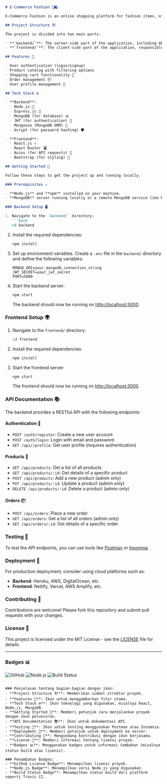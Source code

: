 ```markdown
# E-Commerce Fashion 👗🛍️

E-Commerce Fashion is an online shopping platform for fashion items, offering a wide variety of clothing and accessories. The project is built with a separate backend and frontend to manage product listings, user authentication, shopping cart functionality, and more.

## Project Structure 🏗️

The project is divided into two main parts:

- **`backend/`**: The server-side part of the application, including API endpoints, database management, and business logic.
- **`frontend/`**: The client-side part of the application, responsible for the user interface and interaction with the backend API.

## Features 🌟

- User authentication (login/signup)
- Product catalog with filtering options
- Shopping cart functionality 🛒
- Order management 📦
- User profile management 👤

## Tech Stack ⚙️

- **Backend**:
  - Node.js 🌱
  - Express.js 🚀
  - MongoDB (for database) 📊
  - JWT (for authentication) 🔐
  - Mongoose (MongoDB ORM) 🔗
  - bcrypt (for password hashing) 🛡️

- **Frontend**:
  - React.js ⚛️
  - React Router 🛣️
  - Axios (for API requests) 📡
  - Bootstrap (for styling) 🎨

## Getting Started 🚀

Follow these steps to get the project up and running locally.

### Prerequisites ⚠️

- **Node.js** and **npm** installed on your machine.
- **MongoDB** server running locally or a remote MongoDB service like MongoDB Atlas.

### Backend Setup 🖥️

1. Navigate to the `backend/` directory:
   ```bash
   cd backend
   ```

2. Install the required dependencies:
   ```bash
   npm install
   ```

3. Set up environment variables. Create a `.env` file in the `backend/` directory and define the following variables:
   ```env
   MONGO_URI=your_mongodb_connection_string
   JWT_SECRET=your_jwt_secret
   PORT=5000
   ```

4. Start the backend server:
   ```bash
   npm start
   ```

   The backend should now be running on [http://localhost:5000](http://localhost:5000).

### Frontend Setup 🌍

1. Navigate to the `frontend/` directory:
   ```bash
   cd frontend
   ```

2. Install the required dependencies:
   ```bash
   npm install
   ```

3. Start the frontend server:
   ```bash
   npm start
   ```

   The frontend should now be running on [http://localhost:3000](http://localhost:3000).

### API Documentation 📚

The backend provides a RESTful API with the following endpoints:

#### Authentication 🔑

- `POST /auth/register`: Create a new user account
- `POST /auth/login`: Login with email and password
- `GET /api//profile`: Get user profile (requires authentication)

#### Products 🛒

- `GET /api/products`: Get a list of all products
- `GET /api/products/:id`: Get details of a specific product
- `POST /api/products`: Add a new product (admin only)
- `PUT /api/products/:id`: Update a product (admin only)
- `DELETE /api/products/:id`: Delete a product (admin only)

#### Orders 📦

- `POST /api/orders`: Place a new order
- `GET /api/orders`: Get a list of all orders (admin only)
- `GET /api/orders/:id`: Get details of a specific order

### Testing 🧪

To test the API endpoints, you can use tools like [Postman](https://www.postman.com/) or [Insomnia](https://insomnia.rest/).

### Deployment 🚢

For production deployment, consider using cloud platforms such as:

- **Backend**: Heroku, AWS, DigitalOcean, etc.
- **Frontend**: Netlify, Vercel, AWS Amplify, etc.

### Contributing 🤝

Contributions are welcome! Please fork this repository and submit pull requests with your changes.

### License 📝

This project is licensed under the MIT License - see the [LICENSE](LICENSE) file for details.

---

### Badges 📊

![GitHub](https://img.shields.io/github/license/yourusername/your-repository?style=for-the-badge)
![Node.js](https://img.shields.io/node/v/express?style=for-the-badge)
![Build Status](https://img.shields.io/travis/yourusername/your-repository?style=for-the-badge)
```

### Penjelasan tentang bagian-bagian dengan ikon:
- **Project Structure 🏗️**: Memberikan simbol struktur proyek.
- **Features 🌟**: Ikon untuk menggambarkan fitur utama.
- **Tech Stack ⚙️**: Ikon teknologi yang digunakan, misalnya React, Node.js, MongoDB.
- **Getting Started 🚀**: Memberi petunjuk cara menjalankan proyek dengan ikon peluncuran.
- **API Documentation 📚**: Ikon untuk dokumentasi API.
- **Testing 🧪**: Ikon untuk testing menggunakan Postman atau Insomnia.
- **Deployment 🚢**: Memberi petunjuk untuk deployment ke server.
- **Contributing 🤝**: Mengundang kontribusi dengan ikon kerjasama.
- **License 📝**: Memberi informasi tentang lisensi proyek.
- **Badges 📊**: Menggunakan badges untuk informasi tambahan (misalnya status build atau lisensi).

### Penambahan Badges:
- **GitHub License Badge**: Menampilkan lisensi proyek.
- **Node.js Badge**: Menampilkan versi Node.js yang digunakan.
- **Build Status Badge**: Menampilkan status build dari platform seperti Travis CI.
